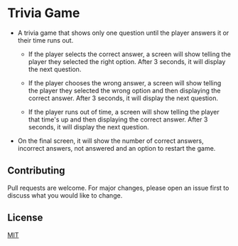 # Trivia Game
* A trivia game that shows only one question until the player answers it or their time runs out.
  
  * If the player selects the correct answer, a screen will show telling the player they selected the right option. After 3 seconds, it will display the next question.

  * If the player chooses the wrong answer, a screen will show telling the player they selected the wrong option and then displaying the correct answer. After 3 seconds, it will display the next question.

  * If the player runs out of time, a screen will show telling the player that time's up and then displaying the correct answer. After 3 seconds, it will display the next question.

* On the final screen, it will show the number of correct answers, incorrect answers, not answered and an option to restart the game.


## Contributing
Pull requests are welcome. For major changes, please open an issue first to discuss what you would like to change.


## License
[MIT](https://choosealicense.com/licenses/mit/)
